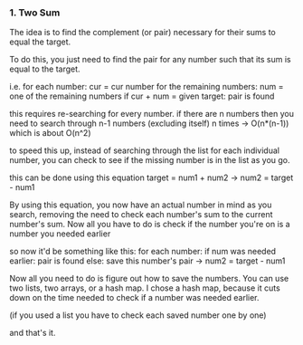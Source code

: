 ### 1. Two Sum

The idea is to find the complement (or pair) necessary for their sums to equal the target.

To do this, you just need to find the pair for any number such that its sum is equal to the target.

i.e. for each number:
        cur = cur number
        for the remaining numbers:
            num = one of the remaining numbers
            if cur + num = given target:
                pair is found

this requires re-searching for every number. if there are n numbers then you need to search through n-1 numbers (excluding itself) n times -> O(n*(n-1)) which is about O(n^2)

to speed this up, instead of searching through the list for each individual number, you can check to see if the missing number is in the list as you go.

this can be done using this equation
target = num1 + num2 -> num2 = target - num1

By using this equation, you now have an actual number in mind as you search, removing the need to check each number's sum to the current number's sum. Now all you have to do is check if the number you're on is a number you needed earlier

so now it'd be something like this:
for each number:
    if num was needed earlier:
        pair is found
    else:
        save this number's pair -> num2 = target - num1

Now all you need to do is figure out how to save the numbers. You can use two lists, two arrays, or a hash map. I chose a hash map, because it cuts down on the time needed to check if a number was needed earlier.

(if you used a list you have to check each saved number one by one)

and that's it.